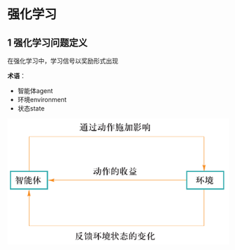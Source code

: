 # 强化学习

## 1 强化学习问题定义

在强化学习中，学习信号以奖励形式出现

**术语**：
- 智能体agent
- 环境environment
- 状态state

![alt text](assets/image-3.png)